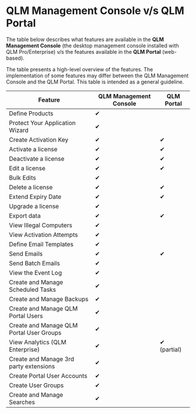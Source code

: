 # QLM Management Console v/s QLM Portal

The table below describes what features are available in the **QLM Management Console** (the desktop management console installed with QLM Pro/Enterprise) v/s the features available in the **QLM Portal** (web-based).&#x20;

The table presents a high-level overview of the features. The implementation of some features may differ between the QLM Management Console and the QLM Portal. This table is intended as a general guideline.

| Feature                                  | QLM Management Console | QLM Portal  |
| ---------------------------------------- | ---------------------- | ----------- |
| Define Products                          | ✔                      |             |
| Protect Your Application Wizard          |  ✔                     |             |
| Create Activation Key                    |  ✔                     |  ✔          |
| Activate a license                       |  ✔                     |  ✔          |
| Deactivate a license                     |  ✔                     |  ✔          |
| Edit a license                           |  ✔                     |  ✔          |
| Bulk Edits                               |  ✔                     |             |
| Delete a license                         |  ✔                     |  ✔          |
| Extend Expiry Date                       |  ✔                     |  ✔          |
| Upgrade a license                        |  ✔                     |             |
| Export data                              |  ✔                     |  ✔          |
| View Illegal Computers                   |  ✔                     |             |
| View Activation Attempts                 |  ✔                     |             |
| Define Email Templates                   |  ✔                     |             |
| Send Emails                              |  ✔                     |  ✔          |
| Send Batch Emails                        |  ✔                     |             |
| View the Event Log                       |  ✔                     |             |
| Create and Manage Scheduled Tasks        |  ✔                     |             |
| Create and Manage Backups                |  ✔                     |             |
| Create and Manage QLM Portal Users       |  ✔                     |             |
| Create and Manage QLM Portal User Groups |  ✔                     |             |
| View Analytics (QLM Enterprise)          |  ✔                     | ✔ (partial) |
| Create and Manage 3rd party extensions   |  ✔                     |             |
| Create Portal User Accounts              | ✔                      |             |
| Create User Groups                       | ✔                      |             |
| Create and Manage Searches               | ✔                      |             |
